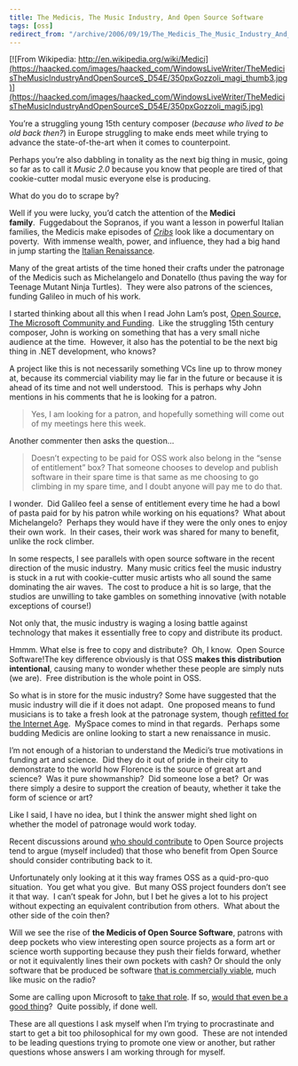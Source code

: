 ```yaml
---
title: The Medicis, The Music Industry, And Open Source Software
tags: [oss]
redirect_from: "/archive/2006/09/19/The_Medicis_The_Music_Industry_And_Open_Source_Software.aspx/"
---
```


[![From Wikipedia:
http://en.wikipedia.org/wiki/Medici](https://haacked.com/images/haacked_com/WindowsLiveWriter/TheMedicisTheMusicIndustryAndOpenSourceS_D54E/350pxGozzoli_magi_thumb3.jpg)](https://haacked.com/images/haacked_com/WindowsLiveWriter/TheMedicisTheMusicIndustryAndOpenSourceS_D54E/350pxGozzoli_magi5.jpg)

You’re a struggling young 15th century composer (*because who lived to
be old back then?*) in Europe struggling to make ends meet while trying
to advance the state-of-the-art when it comes to counterpoint.

Perhaps you’re also dabbling in tonality as the next big thing in music,
going so far as to call it *Music 2.0* because you know that people
are tired of that cookie-cutter modal music everyone else is producing.

What do you do to scrape by?

Well if you were lucky, you’d catch the attention of the **Medici
family**.  Fuggedabout the Sopranos, if you want a lesson in powerful
Italian families, the Medicis make episodes of
*[Cribs](http://en.wikipedia.org/wiki/MTV_Cribs)* look like a
documentary on poverty.  With immense wealth, power, and influence,
they had a big hand in jump starting the [Italian
Renaissance](http://en.wikipedia.org/wiki/Italian_Renaissance).

Many of the great artists of the time honed their crafts under the
patronage of the Medicis such as Michelangelo and Donatello (thus paving
the way for Teenage Mutant Ninja Turtles).  They were also patrons of
the sciences, funding Galileo in much of his work.

I started thinking about all this when I read John Lam’s post, [Open
Source, The Microsoft Community and
Funding](http://www.iunknown.com/articles/2006/07/30/open-source-the-microsoft-communiy-and-funding). 
Like the struggling 15th century composer, John is working on something
that has a very small niche audience at the time.  However, it also has
the potential to be the next big thing in .NET development, who knows?

A project like this is not necessarily something VCs line up to throw
money at, because its commercial viability may lie far in the future or
because it is ahead of its time and not well understood.  This is
perhaps why John mentions in his comments that he is looking for a
patron.

> Yes, I am looking for a patron, and hopefully something will come out
> of my meetings here this week.

Another commenter then asks the question...

> Doesn’t expecting to be paid for OSS work also belong in the “sense of
> entitlement” box? That someone chooses to develop and publish software
> in their spare time is that same as me choosing to go climbing in my
> spare time, and I doubt anyone will pay me to do that.

I wonder.  Did Galileo feel a sense of entitlement every time he had a
bowl of pasta paid for by his patron while working on his equations? 
What about Michelangelo?  Perhaps they would have if they were the only
ones to enjoy their own work.  In their cases, their work was shared for
many to benefit, unlike the rock climber.

In some respects, I see parallels with open source software in the
recent direction of the music industry.  Many music critics feel the
music industry is stuck in a rut with cookie-cutter music artists who
all sound the same dominating the air waves.  The cost to produce a hit
is so large, that the studios are unwilling to take gambles on something
innovative (with notable exceptions of course!)

Not only that, the music industry is waging a losing battle against
technology that makes it essentially free to copy and distribute its
product.

Hmmm. What else is free to copy and distribute?  Oh, I know.  Open
Source Software!The key difference obviously is that OSS **makes this
distribution intentional**, causing many to wonder whether these people
are simply nuts (we are).  Free distribution is the whole point in OSS.

So what is in store for the music industry? Some have suggested that the
music industry will die if it does not adapt.  One proposed means to
fund musicians is to take a fresh look at the patronage system, though
[refitted for the Internet
Age](http://www.npr.org/templates/story/story.php?storyId=3918234). 
MySpace comes to mind in that regards.  Perhaps some budding Medicis are
online looking to start a new renaissance in music.

I’m not enough of a historian to understand the Medici’s true
motivations in funding art and science.  Did they do it out of pride in
their city to demonstrate to the world how Florence is the source of
great art and science?  Was it pure showmanship?  Did someone lose a
bet?  Or was there simply a desire to support the creation of beauty,
whether it take the form of science or art?

Like I said, I have no idea, but I think the answer might shed light on
whether the model of patronage would work today.

Recent discussions around [who should
contribute](https://haacked.com/archive/2006/09/16/Should_Microsoft_Financially_Support_Open_Source_Projects.aspx)
to Open Source projects tend to argue (myself included) that those who
benefit from Open Source should consider contributing back to it.

Unfortunately only looking at it this way frames OSS as a quid-pro-quo
situation.  You get what you give.  But many OSS project founders don’t
see it that way.  I can’t speak for John, but I bet he gives a lot to
his project without expecting an equivalent contribution from others. 
What about the other side of the coin then?

Will we see the rise of **the Medicis of Open Source Software**, patrons
with deep pockets who view interesting open source projects as a form
art or science worth supporting because they push their fields forward,
whether or not it equivalently lines their own pockets with cash? Or
should the only software that be produced be software [that is
commercially
viable](http://management.itmanagersjournal.com/article.pl?sid=04/05/10/2052216&tid=85&tid=4),
much like music on the radio?

Some are calling upon Microsoft to [take that
role](http://blog.davestechshop.net/archive/2006/09/16/MicrosoftShouldSupportOpenSource.aspx?Pending=true). If
so, [would that even be a good
thing](http://www.peterprovost.org/archive/2006/08/04/17942.aspx)? 
Quite possibly, if done well.

These are all questions I ask myself when I’m trying to procrastinate
and start to get a bit too philosophical for my own good.  These are not
intended to be leading questions trying to promote one view or another,
but rather questions whose answers I am working through for myself.

